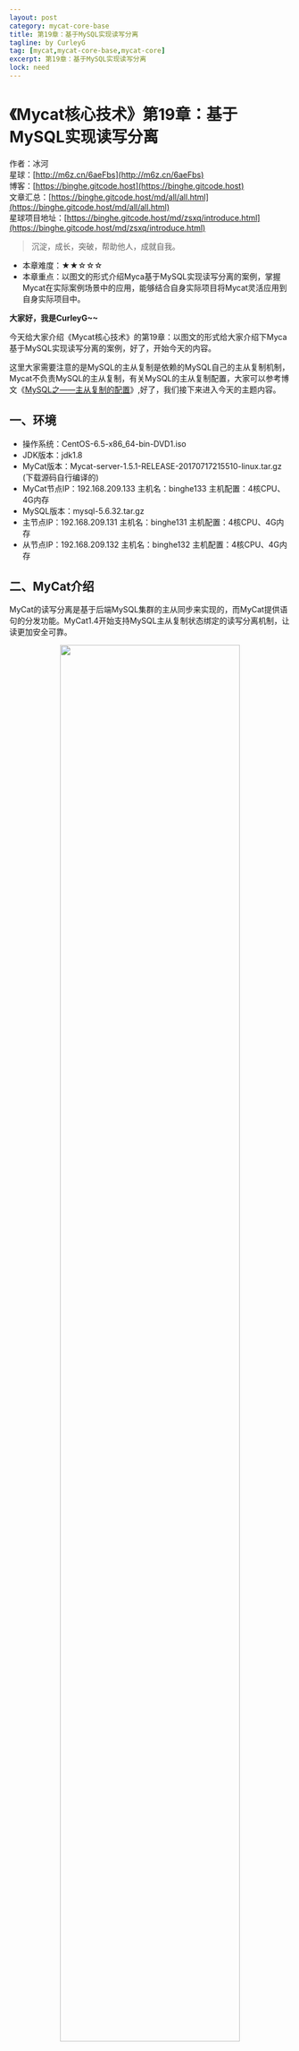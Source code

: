 ```yaml
---
layout: post
category: mycat-core-base
title: 第19章：基于MySQL实现读写分离
tagline: by CurleyG
tag: [mycat,mycat-core-base,mycat-core]
excerpt: 第19章：基于MySQL实现读写分离
lock: need
---
```


# 《Mycat核心技术》第19章：基于MySQL实现读写分离

作者：冰河
<br/>星球：[http://m6z.cn/6aeFbs](http://m6z.cn/6aeFbs)
<br/>博客：[https://binghe.gitcode.host](https://binghe.gitcode.host)
<br/>文章汇总：[https://binghe.gitcode.host/md/all/all.html](https://binghe.gitcode.host/md/all/all.html)
<br/>星球项目地址：[https://binghe.gitcode.host/md/zsxq/introduce.html](https://binghe.gitcode.host/md/zsxq/introduce.html)

> 沉淀，成长，突破，帮助他人，成就自我。

* 本章难度：★★☆☆☆
* 本章重点：以图文的形式介绍Myca基于MySQL实现读写分离的案例，掌握Mycat在实际案例场景中的应用，能够结合自身实际项目将Mycat灵活应用到自身实际项目中。

**大家好，我是CurleyG~~**

今天给大家介绍《Mycat核心技术》的第19章：以图文的形式给大家介绍下Myca基于MySQL实现读写分离的案例，好了，开始今天的内容。

这里大家需要注意的是MySQL的主从复制是依赖的MySQL自己的主从复制机制，Mycat不负责MySQL的主从复制，有关MySQL的主从复制配置，大家可以参考博文《[MySQL之——主从复制的配置](http://blog.csdn.net/l1028386804/article/details/75041540)》,好了，我们接下来进入今天的主题内容。

## 一、环境

* 操作系统：CentOS-6.5-x86_64-bin-DVD1.iso
* JDK版本：jdk1.8
* MyCat版本：Mycat-server-1.5.1-RELEASE-20170717215510-linux.tar.gz (下载源码自行编译的)
* MyCat节点IP：192.168.209.133   主机名：binghe133 主机配置：4核CPU、4G内存
* MySQL版本：mysql-5.6.32.tar.gz
* 主节点IP：192.168.209.131   主机名：binghe131  主机配置：4核CPU、4G内存
* 从节点IP：192.168.209.132   主机名：binghe132  主机配置：4核CPU、4G内存

## 二、MyCat介绍

MyCat的读写分离是基于后端MySQL集群的主从同步来实现的，而MyCat提供语句的分发功能。MyCat1.4开始支持MySQL主从复制状态绑定的读写分离机制，让读更加安全可靠。

<div align="center">
    <img src="https://binghe.gitcode.host/assets/images/core/mycat/2023-08-29-001.png?raw=true" width="80%">
    <br/>
</div>

## 三、MyCat的安装

### 3.1 设置MyCat的主机名和IP与主机名的映射

```bash
# vi /etc/sysconfig/network
NETWORKING=yes
HOSTNAME=binghe133
```

```bash
# vi /etc/hosts
127.0.0.1 binghe133
192.168.209.131 binghe131
192.168.209.132 binghe132
192.168.209.133 binghe133
```

### 3.2 配置Java环境变量

因为MyCat是用Java开发的，因此MyCat运行需要安装JDK（准确来说是JRE就够了），并且需要JDK1.7或以上版本

```bash
# vi /etc/profile
## java env
export JAVA_HOME=/usr/local/java/jdk1.7.0_80
export JRE_HOME=$JAVA_HOME/jre
export CLASSPATH=.:$JAVA_HOME/lib/dt.jar:$JAVA_HOME/lib/tools.jar:$JRE_HOME/lib/rt.jar
export PATH=$PATH:$JAVA_HOME/bin:$JRE_HOME/bin
# source /etc/profile
# java -version
```

### 3.3 上传安装包

上传Mycat-server-1.5.1-RELEASE-20170717215510-linux.tar.gz 到 MyCat服务器中的/home/mycat目录，并解压并移动到 /usr/local/mycat目录。

```bash
$ tar -zxvf Mycat-server-1.5.1-RELEASE-20170717215510-linux.tar.gz
```

```bash
# mv /home/mycat/mycat  /usr/local/
# cd /usr/local/mycat/
# ll
```

<div align="center">
    <img src="https://binghe.gitcode.host/assets/images/core/mycat/2023-08-29-002.png?raw=true" width="80%">
    <br/>
</div>

### 3.4 设置Mycat的环境变量

```bash
# vi /etc/profile
## mycat env
export MYCAT_HOME=/usr/local/mycat
export PATH=$PATH:$MYCAT_HOME/bin
# source /etc/profile
```

## 四、配置MyCat

### 4.1 确认MySQL主从复制正常

在配置MyCat前，请确认MySQL的主从复制安装配置已完成并正常运行。MySQL主从数据的同步在MySQL中配置，MyCat不负责数据同步的问题。

 补充：

 (1) MySQL主从复制配置中，如果涉及到函数或存储过程的同步复制，需要在/etc/my.cnf中的[mysqld]段中增加配置

log_bin_trust_function_creators=true 或在客户端中设置 set global log_bin_trust_function_creators = 1;

 (2) 如果要做读写分离下的主从切换，那么从节点也有可能会变为写节点，因此从节点就不能设置为只读 read_only=1 。

 (3) Linux版本的MySQL，需要设置为MySQL大小写不敏感，否则可能会发生找不到表的问题。可在/etc/my.cnf的[mysqld]段中增加lower_case_table_names=1 。

### 4.2 配置MyCat的schema.xml

schema.xml是MyCat最重要的配置文件之一，用于设置MyCat的逻辑库、表、数据节点、dataHost等内容，

```bash
[root@binghe133 conf]$ cd /usr/local/root/conf/
[root@binghe133 conf]$ vi schema.xml
```

```html
<?xml version="1.0"?>
<!DOCTYPE mycat:schema SYSTEM "schema.dtd">
<mycat:schema xmlns:mycat="http://org.opencloudb/">
      <!-- 定义MyCat的逻辑库，逻辑库的概念与MySQL中的 database 概念相同 -->
      <!-- schema name="rc_schema1" checkSQLschema="false" sqlMaxLimit="100" dataNode="rc_dn1"></schema -->
		<!--schema name="pay_schema1" checkSQLschema="false" sqlMaxLimit="100" dataNode="pay_dn1"></schema-->
      <schema name="lyz_schema1" checkSQLschema="false" sqlMaxLimit="100" dataNode="lyz_dn1"></schema>
      <schema name="lyz_schema2" checkSQLschema="false" sqlMaxLimit="100" dataNode="lyz_dn2"></schema>
		<!-- 其中checkSQLschema表明是否检查并过滤SQL中包含schema的情况，如逻辑库为 TESTDB，则可能写为select * from TESTDB.edu_user，此时会自动过滤TESTDB，SQL变为select * from edu_user，若不会出现上述写法，则可以关闭属性为false -->
		<!--sqlMaxLimit默认返回的最大记录数限制，MyCat1.4版本里面，用户的Limit参数会覆盖掉MyCat的sqlMaxLimit默认设置-->
      <!-- 定义MyCat的数据节点 -->
      <dataNode name="lyz_dn1" dataHost="dtHost2" database="lyzdb1" />
      <dataNode name="lyz_dn2" dataHost="dtHost2" database="lyzdb2" />
	<!-- dataNode 中的 name 数据表示节点名称， dataHost表示数据主机名称， database表示该节点要路由的数据库的名称 -->
      <!-- dataHost配置的是实际的后端数据库集群（当然，也可以是非集群） -->
      <!-- 注意：schema中的每一个dataHost中的host属性值必须唯一，否则会出现主从在所有dataHost中全部切换的现象 -->
      <!-- 定义数据主机dtHost1，只连接到MySQL读写分离集群中的Master节点，不使用MyCat托管MySQL主从切换 -->
      <!--
      <dataHost name="dtHost1" maxCon="500" minCon="20" balance="0"
           writeType="0" dbType="mysql" dbDriver="native" switchType="1" slaveThreshold="100">
           <heartbeat>select user()</heartbeat>
           <writeHost host="hostM1" url="192.168.1.205:3306" user="root" password="lyz" />
      </dataHost>
      -->
      <!-- 使用MyCat托管MySQL主从切换 -->
      <!-- 定义数据主机dtHost2，连接到MySQL读写分离集群，并配置了读写分离和主从切换 -->
      <dataHost name="dtHost2" maxCon="500" minCon="20" balance="1"
           writeType="0" dbType="mysql" dbDriver="native" switchType="2" slaveThreshold="100">
           <!-- 通过show slave status检测主从状态，当主宕机以后，发生切换，从变为主，原来的主变为从，这时候show slave status就会发生错误，因为原来的主没有开启slave，不建议直接使用switch操作，而是在DB中做主从对调。 -->

           <heartbeat>show slave status</heartbeat>
           <!-- can have multi write hosts -->
           <writeHost host="hostM2" url="192.168.209.131:3306" user="root" password="root" />
           <writeHost host="hostS2" url="192.168.209.132:3306" user="root" password="root" />
      </dataHost>

      <!-- 参数balance决定了哪些MySQL服务器参与到读SQL的负载均衡中 -->
		<!-- balance="0"，为不开启读写分离，所有读操作都发送到当前可用的writeHost上-->
      <!-- balance="1"，全部的readHost与stand by writeHost参与select语句的负载均衡-->
      <!-- balance="2"，所有读操作都随机的在writeHost、readHost上分发-->
      <!-- MyCat1.4版本中，若想支持MySQL一主一从的标准配置，并且在主节点宕机的情况下，从节点还能读取数据，则需要在MyCat里配置为两个writeHost并设置balance="1" -->
      <!-- writeType="0"，所有写操作都发送到可用的writeHost上 -->
      <!-- writeType="1"，仅仅对于galera for mysql集群这种多主多节点都能写入的集群起效，此时Mycat会随机选择一个writeHost并写入数据，对于非galera for mysql集群，请不要配置writeType=1，会导致数据库不一致的严重问题 -->
</mycat:schema>
```

MyCat1.4开始支持MySQL主从复制状态绑定的读写分离机制，让读更加安全可靠，配置如下：

MyCat心跳检查语句配置为 show slave status ，dataHost 上定义两个新属性：switchType="2" 与 slaveThreshold="100"，此时意味着开启MySQL主从复制状态绑定的读写分离与切换机制，MyCat心跳机制通过检测 show slave status 中的
 "Seconds_Behind_Master", "Slave_IO_Running", "Slave_SQL_Running" 三个字段来确定当前主从同步的状态以及Seconds_Behind_Master主从复制时延，当Seconds_Behind_Master 大于slaveThreshold时，读写分离筛选器会过滤掉此Slave机器，防止读到很久之前的旧数据，而当主节点宕机后，切换逻辑会检查Slave上的Seconds_Behind_Master是否为0，为0时则表示主从同步，可以安全切换，否则不会切换。

### 4.3 配置 server.xml

server.xml 主要用于设置系统变量、管理用户、设置用户权限等。

```plain
[root@binghe133 conf]$ vi server.xml
```

```html
<?xml version="1.0" encoding="UTF-8"?>
<!DOCTYPE mycat:server SYSTEM "server.dtd">
<mycat:server xmlns:mycat="http://org.opencloudb/">
      <system>
		<property name="defaultSqlParser">druidparser</property>
		<property name="charset">utf8mb4</property>
		  <!-- <property name="useCompression">1</property>-->
		  <!--1为开启mysql压缩协议-->
		  <!-- <property name="processorBufferChunk">40960</property> -->
		  <!--
		  <property name="processors">1</property>
		  <property name="processorExecutor">32</property>
		   -->
			   <!--默认是65535 64K 用于sql解析时最大文本长度 -->
			   <!--<property name="maxStringLiteralLength">65535</property>-->
			   <!--<property name="sequnceHandlerType">0</property>-->
			   <!--<property name="backSocketNoDelay">1</property>-->
			   <!--<property name="frontSocketNoDelay">1</property>-->
			   <!--<property name="processorExecutor">16</property>-->
			   <!-- <property name="mutiNodeLimitType">1</property> 0：开启小数量级（默认） ；1：开启亿级数据排序
					  <property name="mutiNodePatchSize">100</property> 亿级数量排序批量
					 <property name="processors">32</property> <property name="processorExecutor">32</property>
					 <property name="serverPort">8066</property> <property name="managerPort">9066</property>
					 <property name="idleTimeout">300000</property> <property name="bindIp">0.0.0.0</property>
					 <property name="frontWriteQueueSize">4096</property>
				<property name="processors">32</property>
			   -->
		  </system>
		  <!-- 用户1，对应的MyCat逻辑库连接到的数据节点对应的主机为MySQL主从复制配置中的Master节点，没实现读写分离，读写都在该Master节点中进行  -->
		  <!--
		  <user name="user1">
			   <property name="password">roncoo.1</property>
			   <property name="schemas">rc_schema1,pay_schema1</property>
		  </user>
		  -->
		  <!-- 用户2，对应的MyCat逻辑库连接到的数据节点对应的主机为主从复制集群，并通过MyCat实现了读写分离 -->
		  <user name="lyz">
			   <property name="password">lyz.123</property>
			   <property name="schemas">lyz_schema1,lyz_schema2</property>
		  </user>
		  <!-- 用户3，只读权限-->
		  <user name="userlyz">
			   <property name="password">lyz.123</property>
			   <property name="schemas">lyz_schema1,lyz_schema2</property>
			   <property name="readOnly">true</property>
		  </user>
</mycat:server>
```

### 4.4 防火墙中打开8066和9066端口

MyCat的默认数据端口为8066，mycat通过这个端口接收数据库客户端的访问请求。
 管理端口为9066，用来接收mycat监控命令、查询mycat运行状况、重新加载配置文件等。

```bash
[root@binghe133 mycat]# vi /etc/sysconfig/iptables
```

增加：

```bash
## MyCat
-A INPUT -m state --state NEW -m tcp -p tcp --dport 8066 -j ACCEPT
-A INPUT -m state --state NEW -m tcp -p tcp --dport 9066 -j ACCEPT
```

重启防火墙：

```plain
[root@binghe133 mycat]# service iptables restart
```

### 4.5 修改log日志级别为debug

修改log日志级别为debug，以便通过日志确认基于MyCat的MySQL数据库集群读写分离的数据操作状态（可以在正式上生产前改成info级别）

```bash
[root@binghe133 conf]$ vi /usr/local/mycat/conf/log4j.xml
```

<div align="center">
    <img src="https://binghe.gitcode.host/assets/images/core/mycat/2023-08-29-003.png?raw=true" width="80%">
    <br/>
</div>

### 4.6 启动root

```bash
[root@binghe133 bin]$ cd /usr/local/root/bin/
```

(1) 控制台启动，这种启动方式在控制台关闭后，root服务也将关闭，适合调试使用：

```bash
[root@binghe133 bin]$ ./root console
```

(2) 可以采用以下后台启动的方式：

```bash
[root@binghe133 bin]$ ./root start
Starting root-server...
```

```bash
（对应的，重启: root restart ， 关闭: root stop ）
```

### 4.7 MyCat连接测试

(1) 如果本地Windows安装有MySQL，可以使用已有的mysql客户端远程操作Mycat

<div align="center">
    <img src="https://binghe.gitcode.host/assets/images/core/mycat/2023-08-29-004.png?raw=true" width="80%">
    <br/>
</div>



<div align="center">
    <img src="https://binghe.gitcode.host/assets/images/core/mycat/2023-08-29-005.png?raw=true" width="80%">
    <br/>
</div>

(2) Nativecat连接Mycat

<div align="center">
    <img src="https://binghe.gitcode.host/assets/images/core/mycat/2023-08-29-006.png?raw=true" width="80%">
    <br/>
</div>

<div align="center">
    <img src="https://binghe.gitcode.host/assets/images/core/mycat/2023-08-29-007.png?raw=true" width="80%">
    <br/>
</div>



<div align="center">
    <img src="https://binghe.gitcode.host/assets/images/core/mycat/2023-08-29-008.png?raw=true" width="80%">
    <br/>
</div>

### 4.8 读写分离测试

(1) 监听MyCat日志

```bash
[root@binghe133 ~]$ cd /usr/local/mycat/logs/
[root@binghe133 logs]$ tail -f mycat.log
```

(2) 读测试

```plain
$ mysql -uuserlyz -plyz.123 -h192.168.209.233 -P8066
mysql> show databases;
```

<div align="center">
    <img src="https://binghe.gitcode.host/assets/images/core/mycat/2023-08-29-009.png?raw=true" width="80%">
    <br/>
</div>

```bash
mysql> use lyz_schema2;
```

<div align="center">
    <img src="https://binghe.gitcode.host/assets/images/core/mycat/2023-08-29-010.png?raw=true" width="80%">
    <br/>
</div>



```bash
mysql> show tables;
```

<div align="center">
    <img src="https://binghe.gitcode.host/assets/images/core/mycat/2023-08-29-011.png?raw=true" width="80%">
    <br/>
</div>



```sql
mysql> select * from lyz_user_02;
```

<div align="center">
    <img src="https://binghe.gitcode.host/assets/images/core/mycat/2023-08-29-012.png?raw=true" width="80%">
    <br/>
</div>

 执行上面的查询语句，此时对应的MyCat日志信息如下：

<div align="center">
    <img src="https://binghe.gitcode.host/assets/images/core/mycat/2023-08-29-013.png?raw=true" width="80%">
    <br/>
</div>

多次执行 select * from lyz_user_02 语句，Mycat打印出来的日志信息显示读操作请求都是路由到Slave节点（192.168.209.132）

(2) 写测试

```sql
mysql> insert into lyz_user_02 (userName, pwd) values('binghe', 'lyz。123');
```

执行上面的新增插入语句后，此时对应的Mycat日志信息如下：

<div align="center">
    <img src="https://binghe.gitcode.host/assets/images/core/mycat/2023-08-29-016.png?raw=true" width="80%">
    <br/>
</div>

多次执行以上插入语句，发现新增数据都是从 Master节点（192.168.209.131）插进入的，并且Slave节点通过Binlog同步了Master节点中的数据。

<div align="center">
    <img src="https://binghe.gitcode.host/assets/images/core/mycat/2023-08-29-014.png?raw=true" width="80%">
    <br/>
</div>



<div align="center">
    <img src="https://binghe.gitcode.host/assets/images/core/mycat/2023-08-29-015.png?raw=true" width="80%">
    <br/>
</div>

综上，基于MyCat的读写分离集群配置成功。

下一篇，将为大家介绍MyCat集群部署（HAProxy + MyCat）相关的内容。

**好了，今天就到这儿吧，我是冰河，我们下期见~~**

## 星球服务

加入星球，你将获得：

1.项目学习：微服务入门必备的SpringCloud  Alibaba实战项目、手写RPC项目—所有大厂都需要的项目【含上百个经典面试题】、深度解析Spring6核心技术—只要学习Java就必须深度掌握的框架【含数十个经典思考题】、Seckill秒杀系统项目—进大厂必备高并发、高性能和高可用技能。

2.框架源码：手写RPC项目—所有大厂都需要的项目【含上百个经典面试题】、深度解析Spring6核心技术—只要学习Java就必须深度掌握的框架【含数十个经典思考题】。

3.硬核技术：深入理解高并发系列（全册）、深入理解JVM系列（全册）、深入浅出Java设计模式（全册）、MySQL核心知识（全册）。

4.技术小册：深入理解高并发编程（第1版）、深入理解高并发编程（第2版）、从零开始手写RPC框架、SpringCloud  Alibaba实战、冰河的渗透实战笔记、MySQL核心知识手册、Spring IOC核心技术、Nginx核心技术、面经手册等。

5.技术与就业指导：提供相关就业辅导和未来发展指引，冰河从初级程序员不断沉淀，成长，突破，一路成长为互联网资深技术专家，相信我的经历和经验对你有所帮助。

冰河的知识星球是一个简单、干净、纯粹交流技术的星球，不吹水，目前加入享5折优惠，价值远超门票。加入星球的用户，记得添加冰河微信：hacker_binghe，冰河拉你进星球专属VIP交流群。

## 星球重磅福利

跟冰河一起从根本上提升自己的技术能力，架构思维和设计思路，以及突破自身职场瓶颈，冰河特推出重大优惠活动，扫码领券进行星球，**直接立减149元，相当于5折，** 这已经是星球最大优惠力度！

<div align="center">
    <img src="https://binghe.gitcode.host/images/personal/xingqiu_149.png?raw=true" width="80%">
    <br/>
</div>

领券加入星球，跟冰河一起学习《SpringCloud Alibaba实战》、《手撸RPC专栏》和《Spring6核心技术》，更有已经上新的《大规模分布式Seckill秒杀系统》，从零开始介绍原理、设计架构、手撸代码。后续更有硬核中间件项目和业务项目，而这些都是你升职加薪必备的基础技能。

**100多元就能学这么多硬核技术、中间件项目和大厂秒杀系统，如果是我，我会买他个终身会员！**

## 其他方式加入星球

* **链接** ：打开链接 [http://m6z.cn/6aeFbs](http://m6z.cn/6aeFbs) 加入星球。
* **回复** ：在公众号 **冰河技术** 回复 **星球** 领取优惠券加入星球。

**特别提醒：** 苹果用户进圈或续费，请加微信 **hacker_binghe** 扫二维码，或者去公众号 **冰河技术** 回复 **星球** 扫二维码加入星球。

## 星球规划

后续冰河还会在星球更新大规模中间件项目和深度剖析核心技术的专栏，目前已经规划的专栏如下所示。

### 中间件项目

* 《大规模分布式定时调度中间件项目实战（非Demo）》：全程手撸代码。
* 《大规模分布式IM（即时通讯）项目实战（非Demo）》：全程手撸代码。
* 《大规模分布式网关项目实战（非Demo）》：全程手撸代码。
* 《手写Redis》：全程手撸代码。
* 《手写JVM》全程手撸代码。

### 超硬核项目

* 《从零落地秒杀系统项目》：全程手撸代码，在阿里云实现压测（**已上新**）。
* 《大规模电商系统商品详情页项目》：全程手撸代码，在阿里云实现压测。
* 其他待规划的实战项目，小伙伴们也可以提一些自己想学的，想一起手撸的实战项目。。。


既然星球规划了这么多内容，那么肯定就会有小伙伴们提出疑问：这么多内容，能更新完吗？我的回答就是：一个个攻破呗，咱这星球干就干真实中间件项目，剖析硬核技术和项目，不做Demo。初衷就是能够让小伙伴们学到真正的核心技术，不再只是简单的做CRUD开发。所以，每个专栏都会是硬核内容，像《SpringCloud Alibaba实战》、《手撸RPC专栏》和《Spring6核心技术》就是很好的示例。后续的专栏只会比这些更加硬核，杜绝Demo开发。

小伙伴们跟着冰河认真学习，多动手，多思考，多分析，多总结，有问题及时在星球提问，相信在技术层面，都会有所提高。将学到的知识和技术及时运用到实际的工作当中，学以致用。星球中不少小伙伴都成为了公司的核心技术骨干，实现了升职加薪的目标。

## 联系冰河

### 加群交流

本群的宗旨是给大家提供一个良好的技术学习交流平台，所以杜绝一切广告！由于微信群人满 100 之后无法加入，请扫描下方二维码先添加作者 “冰河” 微信(hacker_binghe)，备注：`星球编号`。



<div align="center">
    <img src="https://binghe.gitcode.host/images/personal/hacker_binghe.jpg?raw=true" width="180px">
    <div style="font-size: 18px;">冰河微信</div>
    <br/>
</div>



### 公众号

分享各种编程语言、开发技术、分布式与微服务架构、分布式数据库、分布式事务、云原生、大数据与云计算技术和渗透技术。另外，还会分享各种面试题和面试技巧。内容在 **冰河技术** 微信公众号首发，强烈建议大家关注。

<div align="center">
    <img src="https://binghe.gitcode.host/images/personal/ice_wechat.jpg?raw=true" width="180px">
    <div style="font-size: 18px;">公众号：冰河技术</div>
    <br/>
</div>


### 视频号

定期分享各种编程语言、开发技术、分布式与微服务架构、分布式数据库、分布式事务、云原生、大数据与云计算技术和渗透技术。另外，还会分享各种面试题和面试技巧。

<div align="center">
    <img src="https://binghe.gitcode.host/images/personal/ice_video.png?raw=true" width="180px">
    <div style="font-size: 18px;">视频号：冰河技术</div>
    <br/>
</div>



### 星球

加入星球 **[冰河技术](http://m6z.cn/6aeFbs)**，可以获得本站点所有学习内容的指导与帮助。如果你遇到不能独立解决的问题，也可以添加冰河的微信：**hacker_binghe**， 我们一起沟通交流。另外，在星球中不只能学到实用的硬核技术，还能学习**实战项目**！

关注 [冰河技术](https://img-blog.csdnimg.cn/20210426115714643.jpg?raw=true)公众号，回复 `星球` 可以获取入场优惠券。

<div align="center">
    <img src="https://binghe.gitcode.host/images/personal/xingqiu.png?raw=true" width="180px">
    <div style="font-size: 18px;">知识星球：冰河技术</div>
    <br/>
</div>
